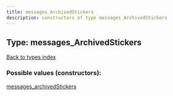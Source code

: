 ```yaml
---
title: messages_ArchivedStickers
description: constructors of type messages_ArchivedStickers
---
```

## Type: messages\_ArchivedStickers  
[Back to types index](index.md)



### Possible values (constructors):

[messages\_archivedStickers](../constructors/messages_archivedStickers.md)  

